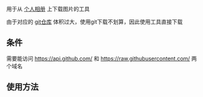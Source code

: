 
用于从 [个人相册](https://github.com/inkroom/image) 上下载图片的工具


由于对应的 [git仓库](https://github.com/inkroom/image) 体积过大，使用git下载不划算，因此使用工具直接下载

## 条件
需要能访问 https://api.github.com/ 和 https://raw.githubusercontent.com/ 两个域名

## 使用方法

